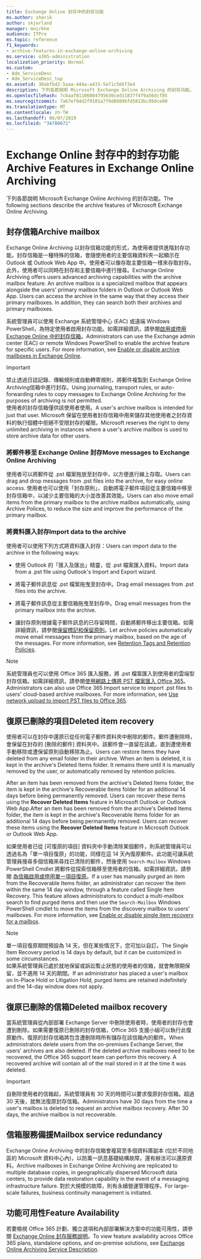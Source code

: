 ```yaml
---
title: Exchange Online 封存中的封存功能
ms.author: sharik
author: skjerland
manager: mnirkhe
audience: ITPro
ms.topic: reference
f1_keywords:
- archive-features-in-exchange-online-archiving
ms.service: o365-administration
localization_priority: Normal
ms.custom:
- Adm_ServiceDesc
- Adm_ServiceDesc_top
ms.assetid: 38abfbd2-5aaa-444a-a431-5e71c566f3e4
description: 下列各節說明 Microsoft Exchange Online Archiving 的封存功能。
ms.openlocfilehash: 7cbaaf81106084795630ced11837f4f9a56dcf85
ms.sourcegitcommit: 7a67ef94d2f9101a7f9d8989bfd5013bc89dce00
ms.translationtype: MT
ms.contentlocale: zh-TW
ms.lasthandoff: 06/07/2019
ms.locfileid: "34780672"
---
```

# <a name="archive-features-in-exchange-online-archiving"></a><span data-ttu-id="97c22-103">Exchange Online 封存中的封存功能</span><span class="sxs-lookup"><span data-stu-id="97c22-103">Archive Features in Exchange Online Archiving</span></span>

<span data-ttu-id="97c22-104">下列各節說明 Microsoft Exchange Online Archiving 的封存功能。</span><span class="sxs-lookup"><span data-stu-id="97c22-104">The following sections describe the archive features of Microsoft Exchange Online Archiving.</span></span>
  
## <a name="archive-mailbox"></a><span data-ttu-id="97c22-105">封存信箱</span><span class="sxs-lookup"><span data-stu-id="97c22-105">Archive mailbox</span></span>

<span data-ttu-id="97c22-p101">Exchange Online Archiving 以封存信箱功能的形式，為使用者提供進階封存功能。封存信箱是一種特殊的信箱，會隨使用者的主要信箱資料夾一起顯示在 Outlook 或 Outlook Web App 中。使用者可以像存取主要信箱一樣來存取封存。此外，使用者可以同時在封存和主要信箱中進行搜尋。</span><span class="sxs-lookup"><span data-stu-id="97c22-p101">Exchange Online Archiving offers users advanced archiving capabilities with the archive mailbox feature. An archive mailbox is a specialized mailbox that appears alongside the users' primary mailbox folders in Outlook or Outlook Web App. Users can access the archive in the same way that they access their primary mailboxes. In addition, they can search both their archives and primary mailboxes.</span></span>
  
<span data-ttu-id="97c22-p102">系統管理員可以使用 Exchange 系統管理中心 (EAC) 或遠端 Windows PowerShell，為特定使用者啟用封存功能。如需詳細資訊，請參閱[啟用或停用 Exchange Online 中的封存信箱](https://docs.microsoft.com/office365/securitycompliance/enable-archive-mailboxes)。</span><span class="sxs-lookup"><span data-stu-id="97c22-p102">Administrators can use the Exchange admin center (EAC) or remote Windows PowerShell to enable the archive feature for specific users. For more information, see [Enable or disable archive mailboxes in Exchange Online](https://docs.microsoft.com/office365/securitycompliance/enable-archive-mailboxes).</span></span>
  
> [!IMPORTANT]
>  <span data-ttu-id="97c22-112">禁止透過日誌記錄、傳輸規則或自動轉寄規則，將郵件複製到 Exchange Online Archiving信箱中進行封存。</span><span class="sxs-lookup"><span data-stu-id="97c22-112">Using journaling, transport rules, or auto-forwarding rules to copy messages to Exchange Online Archiving for the purposes of archiving is not permitted.</span></span> <br/>
>  <span data-ttu-id="97c22-113">使用者的封存信箱僅供該使用者使用。</span><span class="sxs-lookup"><span data-stu-id="97c22-113">A user's archive mailbox is intended for just that user.</span></span> <span data-ttu-id="97c22-114">Microsoft 保留在使用者封存信箱中用來儲存其他使用者之封存資料的執行個體中拒絕不受限封存的權限。</span><span class="sxs-lookup"><span data-stu-id="97c22-114">Microsoft reserves the right to deny unlimited archiving in instances where a user's archive mailbox is used to store archive data for other users.</span></span> 
  
### <a name="move-messages-to-exchange-online-archiving"></a><span data-ttu-id="97c22-115">將郵件移至 Exchange Online 封存</span><span class="sxs-lookup"><span data-stu-id="97c22-115">Move messages to Exchange Online Archiving</span></span>

<span data-ttu-id="97c22-116">使用者可以將郵件從 .pst 檔案拖放至封存中，以方便進行線上存取。</span><span class="sxs-lookup"><span data-stu-id="97c22-116">Users can drag and drop messages from .pst files into the archive, for easy online access.</span></span> <span data-ttu-id="97c22-117">使用者也可以使用「封存原則」，自動將電子郵件項目從主要信箱中移至封存信箱中，以減少主要信箱的大小並改善其效能。</span><span class="sxs-lookup"><span data-stu-id="97c22-117">Users can also move email items from the primary mailbox to the archive mailbox automatically, using Archive Polices, to reduce the size and improve the performance of the primary mailbox.</span></span> 
  
### <a name="import-data-to-the-archive"></a><span data-ttu-id="97c22-118">將資料匯入封存</span><span class="sxs-lookup"><span data-stu-id="97c22-118">Import data to the archive</span></span>

<span data-ttu-id="97c22-119">使用者可以使用下列方式將資料匯入封存：</span><span class="sxs-lookup"><span data-stu-id="97c22-119">Users can import data to the archive in the following ways:</span></span>
  
- <span data-ttu-id="97c22-120">使用 Outlook 的「匯入及匯出」精靈，從 .pst 檔案匯入資料。</span><span class="sxs-lookup"><span data-stu-id="97c22-120">Import data from a .pst file using Outlook's Import and Export wizard.</span></span>
    
- <span data-ttu-id="97c22-121">將電子郵件訊息從 .pst 檔案拖曳至封存中。</span><span class="sxs-lookup"><span data-stu-id="97c22-121">Drag email messages from .pst files into the archive.</span></span>
    
- <span data-ttu-id="97c22-122">將電子郵件訊息從主要信箱拖曳至封存中。</span><span class="sxs-lookup"><span data-stu-id="97c22-122">Drag email messages from the primary mailbox into the archive.</span></span>
    
- <span data-ttu-id="97c22-p106">讓封存原則根據電子郵件訊息的已存留時間，自動將郵件移出主要信箱。如需詳細資訊，請參閱[保留標記和保留原則](https://docs.microsoft.com/Exchange/policy-and-compliance/mrm/retention-tags-and-retention-policies)。</span><span class="sxs-lookup"><span data-stu-id="97c22-p106">Let archive policies automatically move email messages from the primary mailbox, based on the age of the messages. For more information, see [Retention Tags and Retention Policies](https://docs.microsoft.com/Exchange/policy-and-compliance/mrm/retention-tags-and-retention-policies).</span></span>
    
> [!NOTE]
> <span data-ttu-id="97c22-p107">系統管理員也可以使用 Office 365 匯入服務，將 .pst 檔案匯入到使用者的雲端型封存信箱。如需詳細資訊，請參閱[使用網路上傳將 PST 檔案匯入 Office 365](https://docs.microsoft.com/office365/securitycompliance/use-network-upload-to-import-pst-files)。</span><span class="sxs-lookup"><span data-stu-id="97c22-p107">Administrators can also use Office 365 Import service to import .pst files to users' cloud-based archive mailboxes. For more information, see [Use network upload to import PST files to Office 365](https://docs.microsoft.com/office365/securitycompliance/use-network-upload-to-import-pst-files).</span></span> 
  
## <a name="deleted-item-recovery"></a><span data-ttu-id="97c22-127">復原已刪除的項目</span><span class="sxs-lookup"><span data-stu-id="97c22-127">Deleted item recovery</span></span>

<span data-ttu-id="97c22-p108">使用者可以在封存中還原已從任何電子郵件資料夾中刪除的郵件。郵件遭刪除時，會保留在封存的 [刪除的郵件] 資料夾中。該郵件會一直留在該處，直到遭使用者手動移除或遭保留原則自動移除為止。</span><span class="sxs-lookup"><span data-stu-id="97c22-p108">Users can restore items they have deleted from any email folder in their archive. When an item is deleted, it is kept in the archive's Deleted Items folder. It remains there until it is manually removed by the user, or automatically removed by retention policies.</span></span>
  
<span data-ttu-id="97c22-p109">After an item has been removed from the archive's Deleted Items folder, the item is kept in the archive's Recoverable Items folder for an additional 14 days before being permanently removed. Users can recover these items using the **Recover Deleted Items** feature in Microsoft Outlook or Outlook Web App.</span><span class="sxs-lookup"><span data-stu-id="97c22-p109">After an item has been removed from the archive's Deleted Items folder, the item is kept in the archive's Recoverable Items folder for an additional 14 days before being permanently removed. Users can recover these items using the **Recover Deleted Items** feature in Microsoft Outlook or Outlook Web App.</span></span> 
  
<span data-ttu-id="97c22-p110">如果使用者已從 [可復原的項目] 資料夾中手動清除某個郵件，則系統管理員可以透過名為「單一項目復原」的功能，同樣在這 14 天內復原郵件。此功能可讓系統管理員搜尋多個信箱來尋找已清除的郵件，然後使用  `Search-Mailbox` Windows PowerShell Cmdlet 將郵件從探索信箱移至使用者的信箱。如需詳細資訊，請參閱 [為信箱啟用或停用單一項目復原](https://docs.microsoft.com/office365/securitycompliance/use-network-upload-to-import-pst-files)。</span><span class="sxs-lookup"><span data-stu-id="97c22-p110">If a user has manually purged an item from the Recoverable Items folder, an administrator can recover the item within the same 14 day window, through a feature called Single Item Recovery. This feature allows administrators to conduct a multi-mailbox search to find purged items and then use the  `Search-Mailbox` Windows PowerShell cmdlet to move the items from the discovery mailbox to users' mailboxes. For more information, see [Enable or disable single item recovery for a mailbox](https://docs.microsoft.com/office365/securitycompliance/use-network-upload-to-import-pst-files).</span></span>
  
> [!NOTE]
>  <span data-ttu-id="97c22-136">單一項目復原期間預設為 14 天，但在某些情況下，您可加以自訂。</span><span class="sxs-lookup"><span data-stu-id="97c22-136">The Single Item Recovery period is 14 days by default, but it can be customized in some circumstances.</span></span> <br/>
>  <span data-ttu-id="97c22-137">如果系統管理員已處於就地保留或訴訟暫止狀態的使用者的信箱，就會無限期保留，並不適用 14 天的期間。</span><span class="sxs-lookup"><span data-stu-id="97c22-137">If an administrator has placed a user's mailbox on In-Place Hold or Litigation Hold, purged items are retained indefinitely and the 14-day window does not apply.</span></span> 
  
## <a name="deleted-mailbox-recovery"></a><span data-ttu-id="97c22-138">復原已刪除的信箱</span><span class="sxs-lookup"><span data-stu-id="97c22-138">Deleted mailbox recovery</span></span>

<span data-ttu-id="97c22-p112">當系統管理員從內部部署 Exchange Server 中刪除使用者時，使用者的封存也會遭到刪除。如果需要復原已刪除的封存信箱，Office 365 支援小組可以執行此復原動作。復原的封存信箱將包含遭刪除時所有儲存在該信箱內的郵件。</span><span class="sxs-lookup"><span data-stu-id="97c22-p112">When administrators delete users from the on-premises Exchange Server, the users' archives are also deleted. If the deleted archive mailboxes need to be recovered, the Office 365 support team can perform this recovery. A recovered archive will contain all of the mail stored in it at the time it was deleted.</span></span>
  
> [!IMPORTANT]
> <span data-ttu-id="97c22-p113">自刪除使用者的信箱起，系統管理員有 30 天的時間可以要求復原封存信箱。超過 30 天後，就無法復原封存信箱。</span><span class="sxs-lookup"><span data-stu-id="97c22-p113">Administrators have 30 days from the time a user's mailbox is deleted to request an archive mailbox recovery. After 30 days, the archive mailbox is not recoverable.</span></span> 
  
## <a name="mailbox-service-redundancy"></a><span data-ttu-id="97c22-144">信箱服務備援</span><span class="sxs-lookup"><span data-stu-id="97c22-144">Mailbox service redundancy</span></span>

<span data-ttu-id="97c22-145">Exchange Online Archiving 中的封存信箱會複寫至多個資料庫副本 (位於不同地區的 Microsoft 資料中心內)，以防萬一訊息基礎結構故障，還有辦法可以還原資料。</span><span class="sxs-lookup"><span data-stu-id="97c22-145">Archive mailboxes in Exchange Online Archiving are replicated to multiple database copies, in geographically dispersed Microsoft data centers, to provide data restoration capability in the event of a messaging infrastructure failure.</span></span> <span data-ttu-id="97c22-146">對於大規模的故障，則有永續營運管理程序。</span><span class="sxs-lookup"><span data-stu-id="97c22-146">For large-scale failures, business continuity management is initiated.</span></span> 
  
## <a name="feature-availability"></a><span data-ttu-id="97c22-147">功能可用性</span><span class="sxs-lookup"><span data-stu-id="97c22-147">Feature Availability</span></span>

<span data-ttu-id="97c22-148">若要檢視 Office 365 計劃、獨立選項和內部部署解決方案中的功能可用性，請參閱 [Exchange Online 封存服務說明](exchange-online-archiving-service-description.md)。</span><span class="sxs-lookup"><span data-stu-id="97c22-148">To view feature availability across Office 365 plans, standalone options, and on-premise solutions, see [Exchange Online Archiving Service Description](exchange-online-archiving-service-description.md).</span></span>
  
